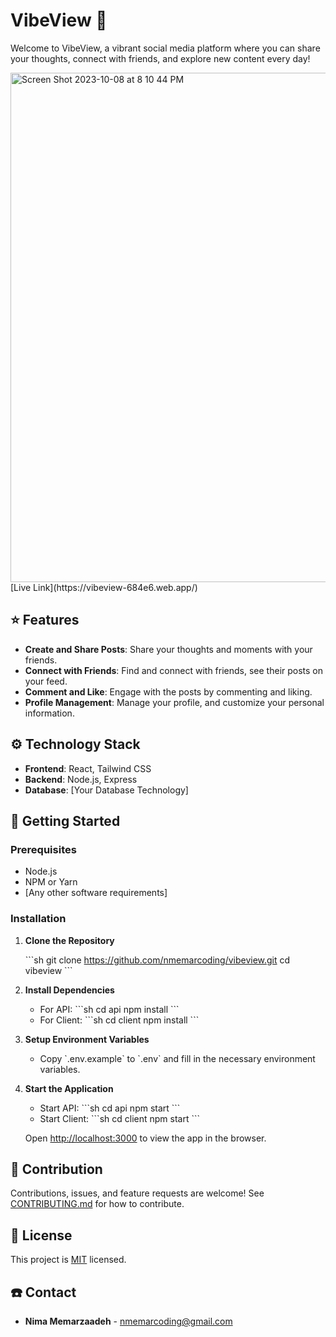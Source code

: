 # VibeView :speech_balloon:

Welcome to VibeView, a vibrant social media platform where you can share your thoughts, connect with friends, and explore new content every day!

<img width="815" alt="Screen Shot 2023-10-08 at 8 10 44 PM" src="https://github.com/nmemarcoding/vibeview/assets/94582549/bf7e4dd0-827f-400d-9f74-1dacc0aa44de">
[Live Link](https://vibeview-684e6.web.app/)

## :star: Features

- **Create and Share Posts**: Share your thoughts and moments with your friends.
- **Connect with Friends**: Find and connect with friends, see their posts on your feed.
- **Comment and Like**: Engage with the posts by commenting and liking.
- **Profile Management**: Manage your profile, and customize your personal information.

## :gear: Technology Stack

- **Frontend**: React, Tailwind CSS
- **Backend**: Node.js, Express
- **Database**: [Your Database Technology] <!-- Replace with your actual database technology -->

## :rocket: Getting Started

### Prerequisites

- Node.js
- NPM or Yarn
- [Any other software requirements]

### Installation

1. **Clone the Repository**

   \```sh
   git clone https://github.com/nmemarcoding/vibeview.git
   cd vibeview
   \```

2. **Install Dependencies**

   - For API:
     \```sh
     cd api
     npm install
     \```
   - For Client:
     \```sh
     cd client
     npm install
     \```

3. **Setup Environment Variables**

   - Copy \`.env.example\` to \`.env\` and fill in the necessary environment variables.

4. **Start the Application**

   - Start API:
     \```sh
     cd api
     npm start
     \```
   - Start Client:
     \```sh
     cd client
     npm start
     \```

   Open [http://localhost:3000](http://localhost:3000) to view the app in the browser.

## :handshake: Contribution

Contributions, issues, and feature requests are welcome! See [CONTRIBUTING.md](CONTRIBUTING.md) for how to contribute.

## :memo: License

This project is [MIT](LICENSE) licensed.

## :phone: Contact

- **Nima Memarzaadeh** - [nmemarcoding@gmail.com](mailto:nmemarcoding@gmail.com)
